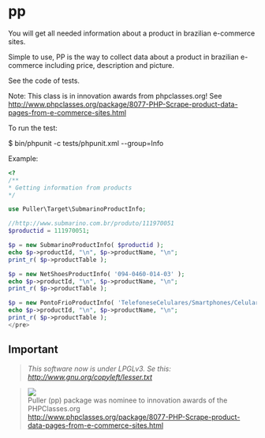 pp
==

You will get all needed information about a product in brazilian e-commerce sites.

Simple to use, PP is the way to collect data about a product in brazilian e-commerce including price, description and picture.

See the code of tests.

Note: This class is in innovation awards from phpclasses.org! See http://www.phpclasses.org/package/8077-PHP-Scrape-product-data-pages-from-e-commerce-sites.html

To run the test:

$ bin/phpunit -c tests/phpunit.xml --group=Info

Example:

```php
<?
/**
* Getting information from products
*/

use Puller\Target\SubmarinoProductInfo;

//http://www.submarino.com.br/produto/111970051
$productid = 111970051;

$p = new SubmarinoProductInfo( $productid );
echo $p->productId, "\n", $p->productName, "\n";
print_r( $p->productTable );

$p = new NetShoesProductInfo( '094-0460-014-03' );
echo $p->productId, "\n", $p->productName, "\n";
print_r( $p->productTable );

$p = new PontoFrioProductInfo( 'TelefoneseCelulares/Smartphones/Celular-Desbloqueado-Motorola-RAZR-i-Preto-com-Processador-Intel-de-2-GHz-Tela-de-4-3’’-Android-4-0-Camera-8MP-Wi-Fi-3G-NFC-GPS-e-Bluetooth-1748861.html' );
echo $p->productId, "\n", $p->productName, "\n";
print_r( $p->productTable );
</pre>
```

## Important

> *This software now is under LPGLv3. Se this:*<br/>
> *http://www.gnu.org/copyleft/lesser.txt*

> <img src="http://files.phpclasses.org/graphics/phpclasses/innovation-award-logo.png"/><br/>
> Puller (pp) package was nominee to innovation awards of the PHPClasses.org<br/>
> http://www.phpclasses.org/package/8077-PHP-Scrape-product-data-pages-from-e-commerce-sites.html
